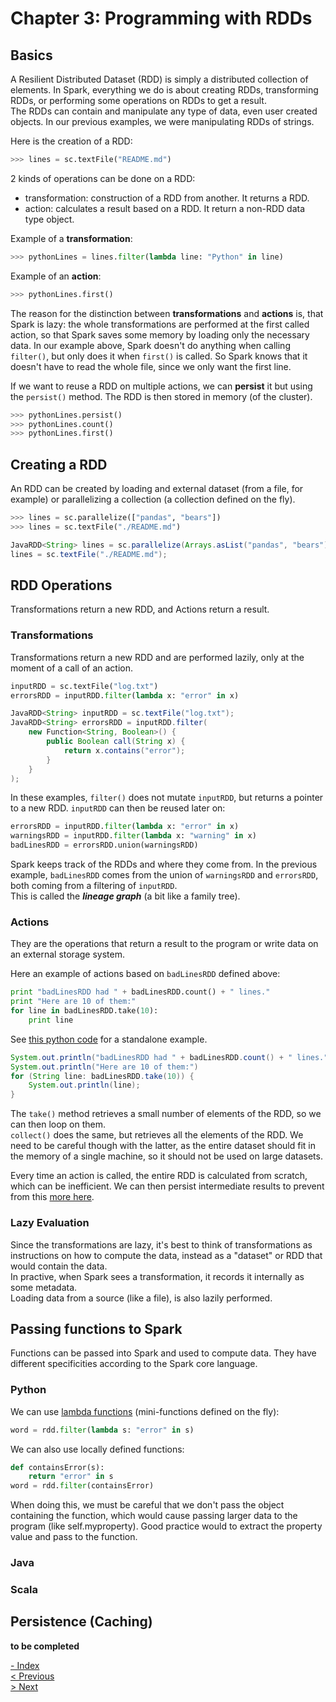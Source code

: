 # Chapter 3: Programming with RDDs
## Basics
A Resilient Distributed Dataset (RDD) is simply a distributed collection of elements. In Spark, everything we do is about creating RDDs, transforming RDDs, or performing some operations on RDDs to get a result.  
The RDDs can contain and manipulate any type of data, even user created objects. In our previous examples, we were manipulating RDDs of strings.  

Here is the creation of a RDD:
```python
>>> lines = sc.textFile("README.md")
```
2 kinds of operations can be done on a RDD:
* transformation: construction of a RDD from another. It returns a RDD.
* action: calculates a result based on a RDD. It return a non-RDD data type object.

Example of a **transformation**:
```python
>>> pythonLines = lines.filter(lambda line: "Python" in line)
```
Example of an **action**:
```python
>>> pythonLines.first()
```

The reason for the distinction between **transformations** and **actions** is, that Spark is lazy: the whole transformations are performed at the first called action, so that Spark saves some memory by loading only the necessary data.
In our example above, Spark doesn't do anything when calling `filter()`, but only does it when `first()` is called. So Spark knows that it doesn't have to read the whole file, since we only want the first line.

If we want to reuse a RDD on multiple actions, we can **persist** it but using the `persist()` method. The RDD is then stored in memory (of the cluster).

```python
>>> pythonLines.persist()
>>> pythonLines.count()
>>> pythonLines.first()
```

## Creating a RDD
An RDD can be created by loading and external dataset (from a file, for example) or parallelizing a collection (a collection defined on the fly).

```python
>>> lines = sc.parallelize(["pandas", "bears"])
>>> lines = sc.textFile("./README.md")
```

```java
JavaRDD<String> lines = sc.parallelize(Arrays.asList("pandas", "bears"));
lines = sc.textFile("./README.md");
```

## RDD Operations
Transformations return a new RDD, and Actions return a result.

### Transformations
Transformations return a new RDD and are performed lazily, only at the moment of a call of an action.

```python
inputRDD = sc.textFile("log.txt")
errorsRDD = inputRDD.filter(lambda x: "error" in x)
```

```java
JavaRDD<String> inputRDD = sc.textFile("log.txt");
JavaRDD<String> errorsRDD = inputRDD.filter(
    new Function<String, Boolean>() {
        public Boolean call(String x) {
            return x.contains("error");
        }
    }
);
```

In these examples, `filter()` does not mutate `inputRDD`, but returns a pointer to a new RDD. `inputRDD` can then be reused later on:

```python
errorsRDD = inputRDD.filter(lambda x: "error" in x)
warningsRDD = inputRDD.filter(lambda x: "warning" in x)
badLinesRDD = errorsRDD.union(warningsRDD)
```

Spark keeps track of the RDDs and where they come from. In the previous example, `badLinesRDD` comes from the union of `warningsRDD` and `errorsRDD`, both coming from a filtering of `inputRDD`.  
This is called the **_lineage graph_** (a bit like a family tree).

### Actions
They are the operations that return a result to the program or write data on an external storage system.

Here an example of actions based on `badLinesRDD` defined above:
```python
print "badLinesRDD had " + badLinesRDD.count() + " lines."
print "Here are 10 of them:"
for line in badLinesRDD.take(10):
    print line
```
See [this python code](./ch3_standalone_badlines.py) for a standalone example.

```java
System.out.println("badLinesRDD had " + badLinesRDD.count() + " lines.")
System.out.println("Here are 10 of them:")
for (String line: badLinesRDD.take(10)) {
    System.out.println(line);
}
```

The `take()` method retrieves a small number of elements of the RDD, so we can then loop on them.  
`collect()` does the same, but retrieves all the elements of the RDD. We need to be careful though with the latter, as the entire dataset should fit in the memory of a single machine, so it should not be used on large datasets.

Every time an action is called, the entire RDD is calculated from scratch, which can be inefficient. We can then persist intermediate results to prevent from this [more here](#persistence-caching).

### Lazy Evaluation
Since the transformations are lazy, it's best to think of transformations as instructions on how to compute the data, instead as a "dataset" or RDD that would contain the data.  
In practive, when Spark sees a transformation, it records it internally as some metadata.  
Loading data from a source (like a file), is also lazily performed.

## Passing functions to Spark
Functions can be passed into Spark and used to compute data. They have different specificities according to the Spark core language.

### Python
We can use [lambda functions](https://en.wikipedia.org/wiki/Anonymous_function#Python) (mini-functions defined on the fly):
```python
word = rdd.filter(lambda s: "error" in s)
```

We can also use locally defined functions:
```python
def containsError(s):
    return "error" in s
word = rdd.filter(containsError)
```
When doing this, we must be careful that we don't pass the object containing the function, which would cause passing larger data to the program (like self.myproperty). Good practice would to extract the property value and pass to the function.

### Java
### Scala

## Persistence (Caching)

**to be completed**

[- Index](./README.md)  
[< Previous](./Spark_chapter2.md)  
[> Next](./Spark_chapter4.md)
